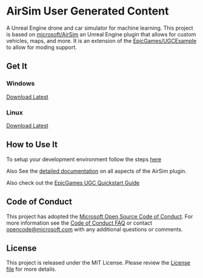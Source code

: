 # AirSim User Generated Content
A Unreal Engine drone and car simulator for machine learning. This project is based on [microsoft/AirSim](https://github.com/Microsoft/AirSim/) an Unreal Engine plugin that allows for custom vehicles, maps, and more. It is an extension of the [EpicGames/UGCExample](https://github.com/EpicGames/UGCExample/) to allow for moding support.

## Get It

### Windows
[Download Latest](https://github.com/InfiniteGamingProductions/AirSim-UGC/releases)

### Linux
[Download Latest](https://github.com/InfiniteGamingProductions/AirSim-UGC/releases)

## How to Use It

To setup your development environment follow the steps [here](https://github.com/InfiniteGamingProductions/AirSim-UGC/wiki/Setup-Your-Development-Environment)

Also See the [detailed documentation](https://microsoft.github.io/AirSim/) on all aspects of the AirSim plugin.

Also check out the [EpicGames UGC Quickstart Guide](https://github.com/EpicGames/UGCExample/blob/release/Documentation/QuickStart.md)

## Code of Conduct

This project has adopted the [Microsoft Open Source Code of Conduct](https://opensource.microsoft.com/codeofconduct/). For more information see the [Code of Conduct FAQ](https://opensource.microsoft.com/codeofconduct/faq/) or contact [opencode@microsoft.com](mailto:opencode@microsoft.com) with any additional questions or comments.

## License

This project is released under the MIT License. Please review the [License file](LICENSE) for more details.